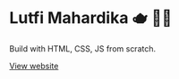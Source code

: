 # Lutfi Mahardika 🫖 🚴‍♂️
Build with HTML, CSS, JS from scratch.

[View website](https://lutfimahardika.github.io/porto/)
